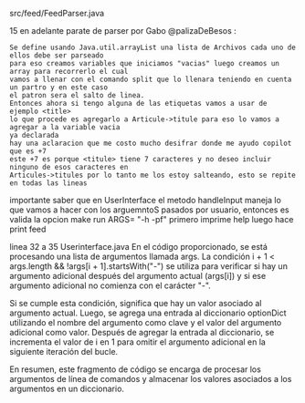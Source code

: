 src/feed/FeedParser.java 

15 en adelante parate de parser por Gabo @palizaDeBesos : 

    Se define usando Java.util.arrayList una lista de Archivos cada uno de ellos debe ser parseado 
    para eso creamos variables que iniciamos "vacias" luego creamos un array para recorrerlo el cual 
    vamos a llenar con el comando split que lo llenara teniendo en cuenta un partro y en este caso 
    el patron sera el salto de linea.
    Entonces ahora si tengo alguna de las etiquetas vamos a usar de ejemplo <title> 
    lo que procede es agregarlo a Articule->titule para eso lo vamos a agregar a la variable vacia
    ya declarada 
    hay una aclaracion que me costo mucho desifrar donde me ayudo copilot que es +7 
    este +7 es porque <titule> tiene 7 caracteres y no deseo incluir ninguno de esos caracteres en 
    Articules->titules por lo tanto me los estoy salteando, esto se repite en todas las lineas 
    

importante saber que en UserInterface el metodo handleInput maneja lo que vamos a hacer con los arguemntoS
pasados por usuario, entonces es valida la opcion make run ARGS= "-h -pf" primero imprime help luego hace print feed

linea 32 a 35 Userinterface.java 
En el código proporcionado, se está procesando una lista de argumentos llamada args. La condición i + 1 < args.length && !args[i + 1].startsWith("-") se utiliza para verificar si hay un argumento adicional después del argumento actual (args[i]) y si ese argumento adicional no comienza con el carácter "-".

Si se cumple esta condición, significa que hay un valor asociado al argumento actual. Luego, se agrega una entrada al diccionario optionDict utilizando el nombre del argumento como clave y el valor del argumento adicional como valor. Después de agregar la entrada al diccionario, se incrementa el valor de i en 1 para omitir el argumento adicional en la siguiente iteración del bucle.

En resumen, este fragmento de código se encarga de procesar los argumentos de línea de comandos y almacenar los valores asociados a los argumentos en un diccionario.
